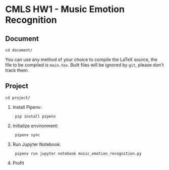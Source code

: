 # CMLS HW1 - Music Emotion Recognition

## Document

	cd document/

You can use any method of your choice to compile the LaTeX source, the file to be compiled is `main.tex`.
Built files will be ignored by `git`, please don't track them.

## Project

	cd project/

1. Install Pipenv:

		pip install pipenv

2. Initialize environment:

		pipenv sync

3. Run Jupyter Notebook:

		pipenv run jupyter notebook music_emotion_recognition.py

4. Profit
